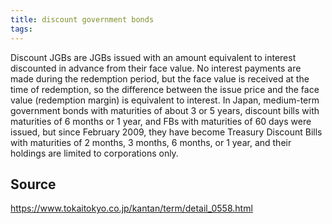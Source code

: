 ```yaml
---
title: discount government bonds
tags: 
---
```


Discount JGBs are JGBs issued with an amount equivalent to interest discounted in advance from their face value. No interest payments are made during the redemption period, but the face value is received at the time of redemption, so the difference between the issue price and the face value (redemption margin) is equivalent to interest. In Japan, medium-term government bonds with maturities of about 3 or 5 years, discount bills with maturities of 6 months or 1 year, and FBs with maturities of 60 days were issued, but since February 2009, they have become Treasury Discount Bills with maturities of 2 months, 3 months, 6 months, or 1 year, and their holdings are limited to corporations only.

## Source
https://www.tokaitokyo.co.jp/kantan/term/detail_0558.html